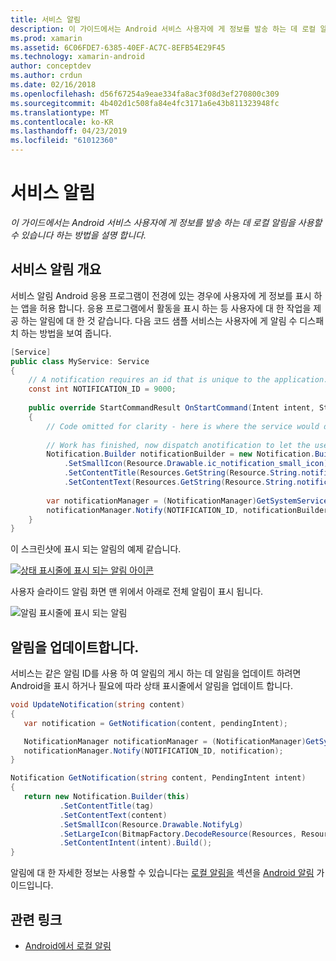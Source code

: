 ```yaml
---
title: 서비스 알림
description: 이 가이드에서는 Android 서비스 사용자에 게 정보를 발송 하는 데 로컬 알림을 사용할 수 있습니다 하는 방법을 설명 합니다.
ms.prod: xamarin
ms.assetid: 6C06FDE7-6385-40EF-AC7C-8EFB54E29F45
ms.technology: xamarin-android
author: conceptdev
ms.author: crdun
ms.date: 02/16/2018
ms.openlocfilehash: d56f67254a9eae334fa8ac3f08d3ef270800c309
ms.sourcegitcommit: 4b402d1c508fa84e4fc3171a6e43b811323948fc
ms.translationtype: MT
ms.contentlocale: ko-KR
ms.lasthandoff: 04/23/2019
ms.locfileid: "61012360"
---
```

# <a name="service-notifications"></a>서비스 알림

_이 가이드에서는 Android 서비스 사용자에 게 정보를 발송 하는 데 로컬 알림을 사용할 수 있습니다 하는 방법을 설명 합니다._


## <a name="service-notifications-overview"></a>서비스 알림 개요

서비스 알림 Android 응용 프로그램이 전경에 있는 경우에 사용자에 게 정보를 표시 하는 앱을 허용 합니다. 응용 프로그램에서 활동을 표시 하는 등 사용자에 대 한 작업을 제공 하는 알림에 대 한 것 같습니다. 다음 코드 샘플 서비스는 사용자에 게 알림 수 디스패치 하는 방법을 보여 줍니다.

```csharp
[Service]
public class MyService: Service 
{
    // A notification requires an id that is unique to the application.
    const int NOTIFICATION_ID = 9000;
    
    public override StartCommandResult OnStartCommand(Intent intent, StartCommandFlags flags, int startId)
    {
        // Code omitted for clarity - here is where the service would do something.
    
        // Work has finished, now dispatch anotification to let the user know.
        Notification.Builder notificationBuilder = new Notification.Builder(this)
            .SetSmallIcon(Resource.Drawable.ic_notification_small_icon)
            .SetContentTitle(Resources.GetString(Resource.String.notification_content_title))
            .SetContentText(Resources.GetString(Resource.String.notification_content_text));
        
        var notificationManager = (NotificationManager)GetSystemService(NotificationService);
        notificationManager.Notify(NOTIFICATION_ID, notificationBuilder.Build());
    }
}
```

이 스크린샷에 표시 되는 알림의 예제 같습니다.

[![상태 표시줄에 표시 되는 알림 아이콘](service-notifications-images/01-notification-sml.png)](service-notifications-images/01-notification.png#lightbox)

사용자 슬라이드 알림 화면 맨 위에서 아래로 전체 알림이 표시 됩니다.

![알림 표시줄에 표시 되는 알림](service-notifications-images/02-fullnotification.png)


## <a name="updating-a-notification"></a>알림을 업데이트합니다.

서비스는 같은 알림 ID를 사용 하 여 알림의 게시 하는 데 알림을 업데이트 하려면 Android을 표시 하거나 필요에 따라 상태 표시줄에서 알림을 업데이트 합니다.

```csharp 
void UpdateNotification(string content)
{
   var notification = GetNotification(content, pendingIntent);

   NotificationManager notificationManager = (NotificationManager)GetSystemService(Context.NotificationService);
   notificationManager.Notify(NOTIFICATION_ID, notification);
}

Notification GetNotification(string content, PendingIntent intent)
{
   return new Notification.Builder(this)
           .SetContentTitle(tag)
           .SetContentText(content)
           .SetSmallIcon(Resource.Drawable.NotifyLg)
           .SetLargeIcon(BitmapFactory.DecodeResource(Resources, Resource.Drawable.Icon))
           .SetContentIntent(intent).Build();
}
```

알림에 대 한 자세한 정보는 사용할 수 있습니다는 [로컬 알림을](~/android/app-fundamentals/notifications/local-notifications.md) 섹션을 [Android 알림](~/android/app-fundamentals/notifications/index.md) 가이드입니다.


## <a name="related-links"></a>관련 링크

- [Android에서 로컬 알림](~/android/app-fundamentals/notifications/local-notifications.md)
